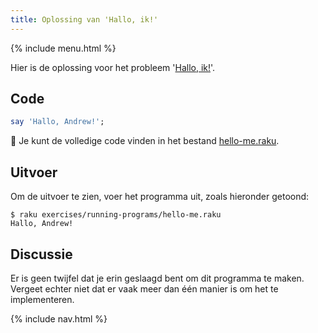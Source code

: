 ```yaml
---
title: Oplossing van 'Hallo, ik!'
---
```


{% include menu.html %}

Hier is de oplossing voor het probleem '[Hallo, ik!](../)'.

## Code

```raku
say 'Hallo, Andrew!';
```

🦋 Je kunt de volledige code vinden in het bestand [hello-me.raku](https://github.com/ash/raku-course/blob/master/exercises/running-programs/hello-me.raku).

## Uitvoer

Om de uitvoer te zien, voer het programma uit, zoals hieronder getoond:

```console
$ raku exercises/running-programs/hello-me.raku 
Hallo, Andrew!
```

## Discussie

Er is geen twijfel dat je erin geslaagd bent om dit programma te maken. Vergeet echter niet dat er vaak meer dan één manier is om het te implementeren.

{% include nav.html %}